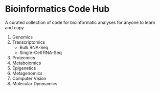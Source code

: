 # Bioinformatics Code Hub
A curated collection of code for bioinformatic analyses for anyone to learn and copy

1. Genomics
2. Transcriptomics
   - Bulk RNA-Seq
   - Single-Cell RNA-Seq
3. Proteomics
4. Metabolomics
5. Epigenetics
6. Metagenomics
7. Computer Vision
8. Molecular Dynmamics
